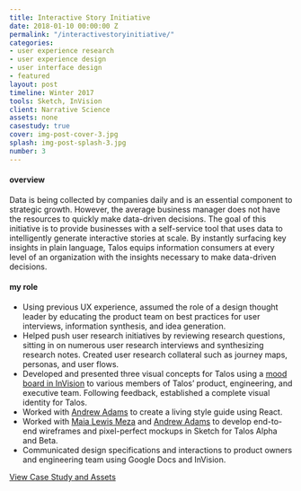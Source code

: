 ```yaml
---
title: Interactive Story Initiative
date: 2018-01-10 00:00:00 Z
permalink: "/interactivestoryinitiative/"
categories:
- user experience research
- user experience design
- user interface design
- featured
layout: post
timeline: Winter 2017
tools: Sketch, InVision
client: Narrative Science
assets: none
casestudy: true
cover: img-post-cover-3.jpg
splash: img-post-splash-3.jpg
number: 3
---
```


<h4 class="heading heading--regular heading--emphasize">overview</h4>
<div class="marker-post-heading"></div>
<p>
	Data is being collected by companies daily and is an essential component to strategic growth. However, the average business manager does not have the resources to quickly make data-driven decisions. The goal of this initiative is to provide businesses with a self-service tool that uses data to intelligently generate interactive stories at scale. By instantly surfacing key insights in plain language, Talos equips information consumers at every level of an organization with the insights necessary to make data-driven decisions. 
</p>

<h4 class="heading heading--regular heading--emphasize post__heading--stacked">my role</h4>
<div class="marker-post-heading"></div>
<ul>
	<li>Using previous UX experience, assumed the role of a design thought leader by educating the product team on best practices for user interviews, information synthesis, and idea generation.</li>
	<li>Helped push user research initiatives by reviewing research questions, sitting in on numerous user research interviews and synthesizing research notes. Created user research collateral such as journey maps, personas, and user flows.</li>
	<li>Developed and presented three visual concepts for Talos using a <a href="https://projects.invisionapp.com/boards/4D3I948CJPR/" target="_blank">mood board in InVision</a> to various members of Talos’ product, engineering, and executive team. Following feedback, established a complete visual identity for Talos.</li>
	<li>Worked with <a href="https://www.linkedin.com/in/andrewjadams3/" target="_blank">Andrew Adams</a> to create a living style guide using React.</li>
	<li>Worked with <a href="https://www.linkedin.com/in/maia-lewis-meza/" target="_blank">Maia Lewis Meza</a> and <a href="https://www.linkedin.com/in/andrewjadams3/" target="_blank">Andrew Adams</a> to develop end-to-end wireframes and pixel-perfect mockups in Sketch for Talos Alpha and Beta.</li>
	<li>Communicated design specifications and interactions to product owners and engineering team using Google Docs and InVision.</li>
</ul>

<div class="container__button">
	<a class="button__case-study heading heading--regular heading--emphasize" href="https://www.dropbox.com/s/clezs6n1ojecs8o/Talos_CaseStudy.pdf?dl=0" target="_blank">View Case Study and Assets</a>
</div>





